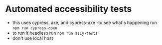 # Automated accessibility tests

- this uses cypress, axe, and cypress-axe
-to see what's happening run `npm run cypress-open`
- to run it headless run `npm run a11y-tests`
- don't use local host
